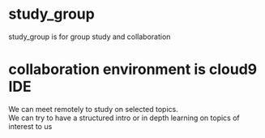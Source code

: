 # study_group
study_group is for group study and collaboration

# collaboration environment is cloud9 IDE
We can meet remotely to study on selected topics.  
We can try to have a structured intro or in depth learning on topics of interest to us

